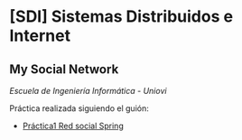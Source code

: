 # [SDI]  Sistemas Distribuidos e Internet

## My Social Network

*Escuela de Ingeniería Informática - Uniovi*

Práctica realizada siguiendo el guión:

- [Práctica1 Red social Spring](docs/Práctica2-Guión.pdf)

